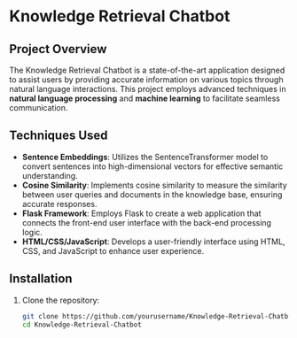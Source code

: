 # Knowledge Retrieval Chatbot

## Project Overview
The Knowledge Retrieval Chatbot is a state-of-the-art application designed to assist users by providing accurate information on various topics through natural language interactions. This project employs advanced techniques in **natural language processing** and **machine learning** to facilitate seamless communication.

## Techniques Used
- **Sentence Embeddings**: Utilizes the SentenceTransformer model to convert sentences into high-dimensional vectors for effective semantic understanding.
- **Cosine Similarity**: Implements cosine similarity to measure the similarity between user queries and documents in the knowledge base, ensuring accurate responses.
- **Flask Framework**: Employs Flask to create a web application that connects the front-end user interface with the back-end processing logic.
- **HTML/CSS/JavaScript**: Develops a user-friendly interface using HTML, CSS, and JavaScript to enhance user experience.

## Installation
1. Clone the repository:
   ```bash
   git clone https://github.com/yourusername/Knowledge-Retrieval-Chatbot.git
   cd Knowledge-Retrieval-Chatbot
